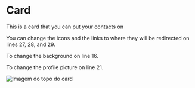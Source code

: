 # Card
This is a card that you can put your contacts on

You can change the icons and the links to where they will be redirected on lines 27, 28, and 29.

   <a href="https://github.com/itssvkzin" class="card-icon"><i class="fab fa-github"></i></a>
   <a href="https://discord.gg/cXDbF2Ddnt" class="card-icon"><i class="fab fa-discord"></i></a>
   <a href="https://t.me/+TQ_hXjNKWac5N2Jh" class="card-icon"><i class="fab fa-telegram"></i></a>

To change the background on line 16.

   <source src="imgs/aesthetic-night-sky-and-stars-moewalls-com.mp4" type="video/mp4">

To change the profile picture on line 21.

<img src="imgs/FotoPerfil.jpg" class="card-img-top custom-img" alt="Imagem do topo do card">
